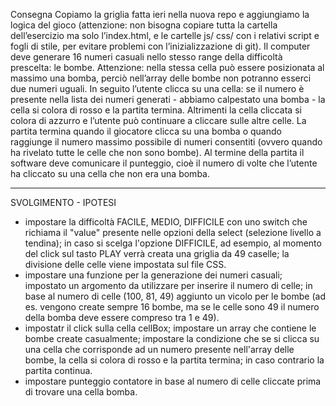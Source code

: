 Consegna
Copiamo la griglia fatta ieri nella nuova repo e aggiungiamo la logica del gioco (attenzione: non bisogna copiare tutta la cartella dell’esercizio ma solo l’index.html, e le cartelle js/ css/ con i relativi script e fogli di stile, per evitare problemi con l’inizializzazione di git).
Il computer deve generare 16 numeri casuali nello stesso range della difficoltà prescelta: le bombe. Attenzione: nella stessa cella può essere posizionata al massimo una bomba, perciò nell’array delle bombe non potranno esserci due numeri uguali.
In seguito l’utente clicca su una cella: se il numero è presente nella lista dei numeri generati - abbiamo calpestato una bomba - la cella si colora di rosso e la partita termina. Altrimenti la cella cliccata si colora di azzurro e l’utente può continuare a cliccare sulle altre celle.
La partita termina quando il giocatore clicca su una bomba o quando raggiunge il numero massimo possibile di numeri consentiti (ovvero quando ha rivelato tutte le celle che non sono bombe).
Al termine della partita il software deve comunicare il punteggio, cioè il numero di volte che l’utente ha cliccato su una cella che non era una bomba.

---------------------------------------------------------------
SVOLGIMENTO - IPOTESI

- impostare la difficoltà FACILE, MEDIO, DIFFICILE con uno switch che richiama il "value" presente nelle opzioni della select (selezione livello a tendina); in caso si scelga l'opzione DIFFICILE, ad esempio, al momento del click sul tasto PLAY verrà creata una griglia da 49 caselle; la divisione delle celle viene impostata sul file CSS.
- impostare una funzione per la generazione dei numeri casuali; impostato un argomento
da utilizzare per inserire il numero di celle; in base al numero di celle (100, 81, 49)
aggiunto un vicolo per le bombe (ad es. vengono create sempre 16 bombe, ma se le celle sono 49 il numero della bomba deve essere compreso tra 1 e 49).
- impostatr il click sulla cella cellBox; impostare un array che contiene le bombe create casualmente; impostare la condizione che se si clicca su una cella che corrisponde ad un numero presente nell'array delle bombe, la cella si colora di rosso e la partita termina; in caso contrario la partita continua.
- impostare punteggio contatore in base al numero di celle cliccate prima di trovare una cella bomba.